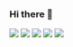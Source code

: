 ### Hi there 👋

![](https://github-profile-summary-cards.vercel.app/api/cards/profile-details?username=dhcpack&theme=default)
![](https://github-profile-summary-cards.vercel.app/api/cards/repos-per-language?username=dhcpack&theme=default)
![](https://github-profile-summary-cards.vercel.app/api/cards/most-commit-language?username=dhcpack&theme=default)
![](https://github-profile-summary-cards.vercel.app/api/cards/stats?username=dhcpack&theme=default)
![](https://github-profile-summary-cards.vercel.app/api/cards/productive-time?username=dhcpack&theme=default&utcOffset=8)